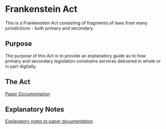 # Frankenstein Act

This is a Frankenstein Act consisting of fragments of laws from many jurisdictions - both primary and secondary.

## Purpose

The purpose of this Act is to provide an explanatory guide as to how primary and secondary legislation constrains services delivered in whole or in part digitally.

## The Act

[Paper Documentation](./act/paper_documentation.html)

## Explanatory Notes

[Explanatory notes to paper documentation](./explanatory_notes/explanatory_notes_for_paper_documentation.html)
